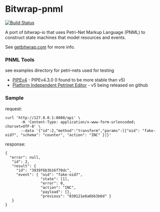 # Bitwrap-pnml

[![Build Status](https://travis-ci.org/stackdump/bitwrap-pnml.svg?branch=master)](https://travis-ci.org/stackdump/bitwrap-pnml)

A port of bitwrap-io that uses Petri-Net Markup Language (PNML) to construct state machines that model resources and events.

See [getbitwrap.com](http://getbitwrap.com) for more info.

### PNML Tools 

see examples directory for petri-nets used for testing

* [PIPEv4](https://sourceforge.net/projects/pipe2/files/PIPEv4/PIPEv4.3.0/) - PIPEv4.3.0 (I found to be more stable than v5)
* [Platform Independent Petrinet Editor](https://github.com/sarahtattersall/PIPE) - v5 being released on github


### Sample

request:

    curl 'http://127.0.0.1:8080/api' \
           -H 'Content-Type: application/x-www-form-urlencoded; charset=UTF-8' \
           --data '{"id":2,"method":"transform","params":[{"oid": "fake-oid7", "schema": "counter", "action": "INC" }]}'


response:

    {
      "error": null,
       "id": 2,
       "result": {
         "id": "3939f6b3b16f70dc",
         "event": { "oid": "fake-oid7",
                    "state": [1],
                    "error": 0,
                    "action": "INC",
                    "payload": {},
                    "previous": "830121e8a6bb3b6d" }
       }
    }
